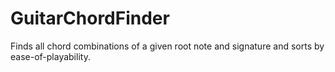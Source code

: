 # GuitarChordFinder
Finds all chord combinations of a given root note and signature and sorts by ease-of-playability.

